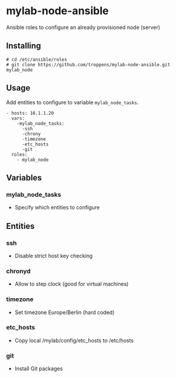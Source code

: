 # mylab-node-ansible
Ansible roles to configure an already provisioned node (server)


## Installing

```
# cd /etc/ansible/roles
# git clone https://github.com/troppens/mylab-node-ansible.git mylab_node
```


## Usage

Add entities to configure to variable `mylab_node_tasks`.

```
- hosts: 10.1.1.20
  vars:
    -mylab_node_tasks:
      -ssh
      -chrony
      -timezone
      -etc_hosts
      -git
  roles:
    - mylab_node
```


## Variables

### mylab_node_tasks
* Specify which entities to configure


## Entities

### ssh
* Disable strict host key checking

### chronyd
* Allow to step clock (good for virtual machines)

### timezone
* Set timezone Europe/Berlin (hard coded)

### etc_hosts
* Copy local /mylab/config/etc_hosts to /etc/hosts

### git
* Install Git packages
